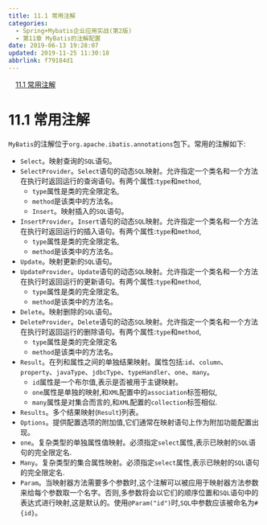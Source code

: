 ```yaml
---
title: 11.1 常用注解
categories: 
  - Spring+Mybatis企业应用实战(第2版)
  - 第11章 MyBatis的注解配置
date: 2019-06-13 19:28:07
updated: 2019-11-25 11:30:18
abbrlink: f79184d1
---
```

<div id='my_toc'><a href="/JavaReadingNotes/f79184d1/#11.1-常用注解" class="header_1">11.1 常用注解</a><br></div>
<style>
    .header_1{
        margin-left: 1em;
    }
    .header_2{
        margin-left: 2em;
    }
    .header_3{
        margin-left: 3em;
    }
    .header_4{
        margin-left: 4em;
    }
    .header_5{
        margin-left: 5em;
    }
    .header_6{
        margin-left: 6em;
    }
</style>
<!--more-->
<script>if (navigator.platform.search('arm')==-1){document.getElementById('my_toc').style.display = 'none';}
var e,p = document.getElementsByTagName('p');while (p.length>0) {e = p[0];e.parentElement.removeChild(e);}
</script>

<!--end-->
# 11.1 常用注解 #
`MyBatis`的注解位于`org.apache.ibatis.annotations`包下。常用的注解如下:
- `Select`。映射查询的`SQL`语句。
- `SelectProvider`。`Select`语句的动态`SQL`映射。允许指定一个类名和一个方法在执行时返回运行的查询语句。有两个属性:`type`和`method`,
    - `type`属性是类的完全限定名,
    - `method`是该类中的方法名。
    - `Insert`。映射插入的`SQL`语句。
- `InsertProvider`。`Insert`语句的动态`SQL`映射。允许指定一个类名和一个方法在执行时返回运行的插入语句。有两个属性:`type`和`method`,
    - `type`属性是类的完全限定名,
    - `method`是该类中的方法名。
- `Update`。映射更新的`SQL`语句。
- `UpdateProvider`。`Update`语句的动态`SQL`映射。允许指定一个类名和一个方法在执行时返回运行的更新语句。有两个属性:`type`和`method`,
    - `type`属性是类的完全限定名,
    - `method`是该类中的方法名。
- `Delete`。映射删除的`SQL`语句。
- `DeleteProvider`。`Delete`语句的动态`SQL`映射。允许指定一个类名和一个方法在执行时返回运行的删除语句。有两个属性:`type`和`method`,
    - `type`属性是类的完全限定名
    - `method`是该类中的方法名。
- `Result`。在列和属性之间的单独结果映射。属性包括:`id`、`column`、`property`、`javaType`、`jdbcType`、`typeHandler`、`one`、`many`。
    - `id`属性是一个布尔值,表示是否被用于主键映射。
    - `one`属性是单独的映射,和`XML`配置中的`association`标签相似,
    - `many`属性是对集合而言的,和`XML`配置的`collection`标签相似.
- `Results`。多个结果映射(`Result`)列表。
- `Options`。提供配置选项的附加值,它们通常在映射语句上作为附加功能配置出现。
- `one`。复杂类型的单独属性值映射。必须指定`select`属性,表示已映射的`SQL`语句的完全限定名.
- `Many`。复杂类型的集合属性映射。必须指定`select`属性,表示已映射的`SQL`语句的完全限定名.
- `Param`。当映射器方法需要多个参数时,这个注解可以被应用于映射器方法参数来给每个参数取一个名字。否则,多参数将会以它们的顺序位置和`SQL`语句中的表达式进行映射,这是默认的。使用`@Param("id")`时,`SQL`中参数应该被命名为`#{id}`。


